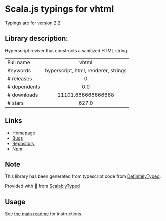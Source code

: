
# Scala.js typings for vhtml

Typings are for version 2.2

## Library description:
Hyperscript reviver that constructs a sanitized HTML string.

|                    |                 |
| ------------------ | :-------------: |
| Full name          | vhtml |
| Keywords           | hyperscript, html, renderer, strings |
| # releases         | 0 |
| # dependents       | 0.0 |
| # downloads        | 21101.666666666668 |
| # stars            | 627.0 |

## Links
- [Homepage](https://github.com/developit/vhtml)
- [Bugs](https://github.com/developit/vhtml/issues)
- [Repository](https://github.com/developit/vhtml)
- [Npm](https://www.npmjs.com/package/vhtml)
    


## Note
This library has been generated from typescript code from [DefinitelyTyped](https://definitelytyped.org).

Provided with :purple_heart: from [ScalablyTyped](https://github.com/oyvindberg/ScalablyTyped)

## Usage
See [the main readme](../../readme.md) for instructions.



